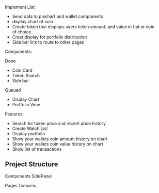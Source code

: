 Implement List: 

* Send data to piechart and wallet components
* display chart of coin
* Create token that displays users token amount, and value in fiat or coin of choice
* Creat display for portfolio distribution 
* Side bar link to route to other pages 



Components: 

Done
* Coin Card 
* Token Search
* Side bar

Queued
* Display Chart
* Portfolio View


Features: 

* Search for token price and recent price history 
* Create Watch List 
* Display portfolio 
* Show your wallets coin amount history on chart
* Show your wallets coin value history on chart 
* Show list of transactions 


## Project Structure
Components
    SidePanel

Pages
Domains
